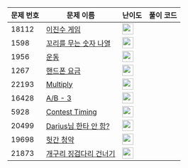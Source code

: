 | 문제 번호 | 문제 이름 | 난이도 | 풀이 코드 |
| --- | --- | --- | --- |
| 18112 | [이진수 게임](https://www.acmicpc.net/problem/18112) | <img height="25px" width="25px=" src="https://static.solved.ac/tier_small/11.svg"/> |  |
| 1598 | [꼬리를 무는 숫자 나열](https://www.acmicpc.net/problem/1598) | <img height="25px" width="25px=" src="https://static.solved.ac/tier_small/3.svg"/> |  |
| 1956 | [운동](https://www.acmicpc.net/problem/1956) | <img height="25px" width="25px=" src="https://static.solved.ac/tier_small/12.svg"/> |  |
| 1267 | [핸드폰 요금](https://www.acmicpc.net/problem/1267) | <img height="25px" width="25px=" src="https://static.solved.ac/tier_small/3.svg"/> |  |
| 22193 | [Multiply](https://www.acmicpc.net/problem/22193) | <img height="25px" width="25px=" src="https://static.solved.ac/tier_small/1.svg"/> |  |
| 16428 | [A/B - 3](https://www.acmicpc.net/problem/16428) | <img height="25px" width="25px=" src="https://static.solved.ac/tier_small/2.svg"/> |  |
| 5928 | [Contest Timing](https://www.acmicpc.net/problem/5928) | <img height="25px" width="25px=" src="https://static.solved.ac/tier_small/2.svg"/> |  |
| 20499 | [Darius님 한타 안 함?](https://www.acmicpc.net/problem/20499) | <img height="25px" width="25px=" src="https://static.solved.ac/tier_small/2.svg"/> |  |
| 19698 | [헛간 청약](https://www.acmicpc.net/problem/19698) | <img height="25px" width="25px=" src="https://static.solved.ac/tier_small/2.svg"/> |  |
| 21873 | [개구리 징검다리 건너기](https://www.acmicpc.net/problem/21873) | <img height="25px" width="25px=" src="https://static.solved.ac/tier_small/15.svg"/> |  |
